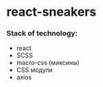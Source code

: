 # react-sneakers

### Stack of technology:

- react
- SCSS
- macro-css (миксины)
- CSS модули
- axios
